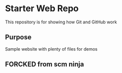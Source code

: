 # Starter Web Repo

This repository is for showing how Git and GitHub work

## Purpose

Sample website with plenty of files for demos
## FORCKED from scm ninja
